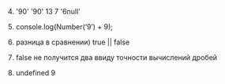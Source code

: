 ﻿4.   '90'
      '90'
       13
        7
     '6null'

5. console.log(Number(‘9’) + 9);

6. разница в сравнении)
   true || false

7. false 
   не получится два ввиду точности вычислений дробей

8. undefined 9

